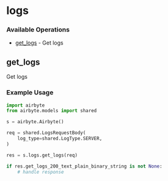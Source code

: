 # logs

### Available Operations

* [get_logs](#get_logs) - Get logs

## get_logs

Get logs

### Example Usage

```python
import airbyte
from airbyte.models import shared

s = airbyte.Airbyte()

req = shared.LogsRequestBody(
    log_type=shared.LogType.SERVER,
)

res = s.logs.get_logs(req)

if res.get_logs_200_text_plain_binary_string is not None:
    # handle response
```

